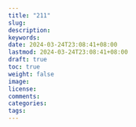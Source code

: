 ```yaml
---
title: "211"
slug: 
description: 
keywords: 
date: 2024-03-24T23:08:41+08:00
lastmod: 2024-03-24T23:08:41+08:00
draft: true
toc: true
weight: false
image: 
license: 
comments: 
categories: 
tags:
---
```


